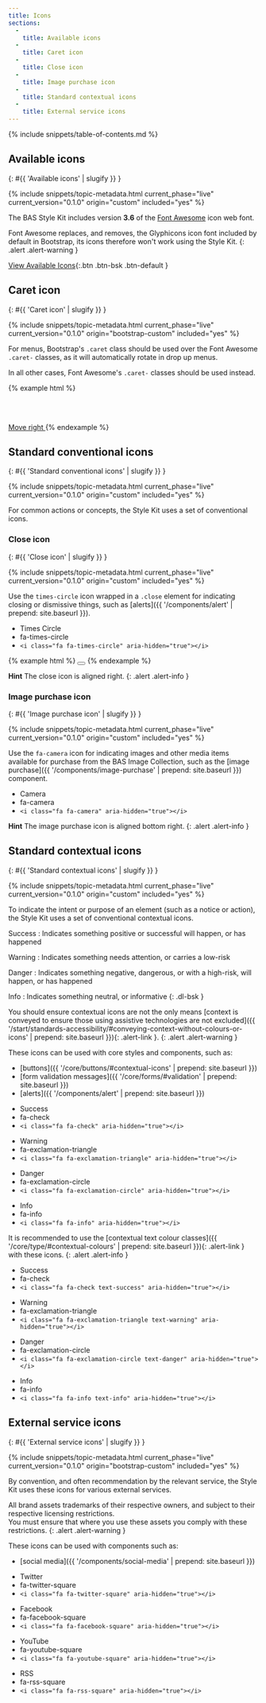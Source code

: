 ```yaml
---
title: Icons
sections:
  -
    title: Available icons
  -
    title: Caret icon
  -
    title: Close icon
  -
    title: Image purchase icon
  -
    title: Standard contextual icons
  -
    title: External service icons
---
```


{% include snippets/table-of-contents.md %}

## Available icons
{: #{{ 'Available icons' | slugify }} }

{% include snippets/topic-metadata.html current_phase="live" current_version="0.1.0" origin="custom" included="yes" %}

The BAS Style Kit includes version **3.6** of the [Font Awesome](http://fontawesome.io) icon web font.

Font Awesome replaces, and removes, the Glyphicons icon font included by default in Bootstrap, its icons therefore
won't work using the Style Kit.
{: .alert .alert-warning }

[View Available Icons](http://fontawesome.io/icons/){:.btn .btn-bsk .btn-default }

## Caret icon
{: #{{ 'Caret icon' | slugify }} }

{% include snippets/topic-metadata.html current_phase="live" current_version="0.1.0" origin="bootstrap-custom" included="yes" %}

For menus, Bootstrap's `.caret` class should be used over the Font Awesome `.caret-` classes, as it will automatically
rotate in drop up menus.

In all other cases, Font Awesome's `.caret-` classes should be used instead.

{% example html %}
<span class="caret"></span>

<br /><br />

<a href="#">Move right <i class="fa fa-caret-right" aria-hidden="true"></i></a>
{% endexample %}

## Standard conventional icons
{: #{{ 'Standard conventional icons' | slugify }} }

{% include snippets/topic-metadata.html current_phase="live" current_version="0.1.0" origin="custom" included="yes" %}

For common actions or concepts, the Style Kit uses a set of conventional icons.

### Close icon
{: #{{ 'Close icon' | slugify }} }

{% include snippets/topic-metadata.html current_phase="live" current_version="0.1.0" origin="custom" included="yes" %}

Use the `times-circle` icon wrapped in a `.close` element for indicating closing or dismissive things, such as
[alerts]({{ '/components/alert' | prepend: site.baseurl }}).

<div class="bsk-docs-icons-wrapper">
  <div class="row">
    <div class="col-md-3">
      <div class="bsk-docs-icon"><i class="fa fa-4x fa-fw fa-times-circle" aria-hidden="true"></i></div>
      <ul class="list-unstyled text-center bsk-docs-icons-details">
        <li>Times Circle</li>
        <li class="bsk-docs-icon-reference">fa-times-circle</li>
        <li><code>&lt;i class="fa fa-times-circle" aria-hidden="true"&gt;&lt;/i&gt;</code></li>
      </ul>
    </div>
  </div>
</div>

{% example html %}
<button type="button" class="close" aria-label="Close"><i class="fa fa-times-circle" aria-hidden="true"></i></button>
{% endexample %}

**Hint** The close icon is aligned right.
{: .alert .alert-info }

### Image purchase icon
{: #{{ 'Image purchase icon' | slugify }} }

{% include snippets/topic-metadata.html current_phase="live" current_version="0.1.0" origin="custom" included="yes" %}

Use the `fa-camera` icon for indicating images and other media items available for purchase from the BAS Image
Collection, such as the [image purchase]({{ '/components/image-purchase' | prepend: site.baseurl }}) component.

<div class="bsk-docs-icons-wrapper">
  <div class="row">
    <div class="col-md-3">
      <div class="bsk-docs-icon"><i class="fa fa-4x fa-fw fa-camera" aria-hidden="true"></i></div>
      <ul class="list-unstyled text-center bsk-docs-icons-details">
        <li>Camera</li>
        <li class="bsk-docs-icon-reference">fa-camera</li>
        <li><code>&lt;i class="fa fa-camera" aria-hidden="true"&gt;&lt;/i&gt;</code></li>
      </ul>
    </div>
  </div>
</div>

**Hint** The image purchase icon is aligned bottom right.
{: .alert .alert-info }

## Standard contextual icons
{: #{{ 'Standard contextual icons' | slugify }} }

{% include snippets/topic-metadata.html current_phase="live" current_version="0.1.0" origin="custom" included="yes" %}

To indicate the intent or purpose of an element (such as a notice or action), the Style Kit uses a set of conventional
contextual icons.

Success
: Indicates something positive or successful will happen, or has happened

Warning
: Indicates something needs attention, or carries a low-risk

Danger
: Indicates something negative, dangerous, or with a high-risk, will happen, or has happened

Info
: Indicates something neutral, or informative
{: .dl-bsk }

You should ensure contextual icons are not the only means
 [context is conveyed to ensure those using assistive technologies are not excluded]({{ '/start/standards-accessibility/#conveying-context-without-colours-or-icons' | prepend: site.baseurl }}){: .alert-link }.
{: .alert .alert-warning }

These icons can be used with core styles and components, such as:

* [buttons]({{ '/core/buttons/#contextual-icons' | prepend: site.baseurl }})
* [form validation messages]({{ '/core/forms/#validation' | prepend: site.baseurl }})
* [alerts]({{ '/components/alert' | prepend: site.baseurl }})

<div class="bsk-docs-icons-wrapper">
  <div class="row">
    <div class="col-md-3">
      <div class="bsk-docs-icon"><i class="fa fa-4x fa-fw fa-check" aria-hidden="true"></i></div>
      <ul class="list-unstyled text-center bsk-docs-icons-details">
        <li>Success</li>
        <li class="bsk-docs-icon-reference">fa-check</li>
        <li><code>&lt;i class="fa fa-check" aria-hidden="true"&gt;&lt;/i&gt;</code></li>
      </ul>
    </div>
    <div class="col-md-3">
      <div class="bsk-docs-icon"><i class="fa fa-4x fa-fw fa-exclamation-triangle" aria-hidden="true"></i></div>
      <ul class="list-unstyled text-center bsk-docs-icons-details">
        <li>Warning</li>
        <li class="bsk-docs-icon-reference">fa-exclamation-triangle</li>
        <li><code>&lt;i class="fa fa-exclamation-triangle" aria-hidden="true"&gt;&lt;/i&gt;</code></li>
      </ul>
    </div>
    <div class="col-md-3">
      <div class="bsk-docs-icon"><i class="fa fa-4x fa-fw fa-exclamation-circle" aria-hidden="true"></i></div>
      <ul class="list-unstyled text-center bsk-docs-icons-details">
        <li>Danger</li>
        <li class="bsk-docs-icon-reference">fa-exclamation-circle</li>
        <li><code>&lt;i class="fa fa-exclamation-circle" aria-hidden="true"&gt;&lt;/i&gt;</code></li>
      </ul>
    </div>
    <div class="col-md-3">
      <div class="bsk-docs-icon"><i class="fa fa-4x fa-fw fa-info" aria-hidden="true"></i></div>
      <ul class="list-unstyled text-center bsk-docs-icons-details">
        <li>Info</li>
        <li class="bsk-docs-icon-reference">fa-info</li>
        <li><code>&lt;i class="fa fa-info" aria-hidden="true"&gt;&lt;/i&gt;</code></li>
      </ul>
    </div>
  </div>
</div>

It is recommended to use the
[contextual text colour classes]({{ '/core/type/#contextual-colours' | prepend: site.baseurl }}){: .alert-link } with
these icons.
{: .alert .alert-info }

<div class="bsk-docs-icons-wrapper">
  <div class="row">
    <div class="col-md-3">
      <div class="bsk-docs-icon"><i class="fa fa-4x fa-fw fa-check text-success"
      aria-hidden="true"></i></div>
      <ul class="list-unstyled text-center bsk-docs-icons-details">
        <li>Success</li>
        <li class="bsk-docs-icon-reference">fa-check</li>
        <li><code>&lt;i class="fa fa-check text-success" aria-hidden="true"&gt;&lt;/i&gt;</code></li>
      </ul>
    </div>
    <div class="col-md-3">
      <div class="bsk-docs-icon"><i class="fa fa-4x fa-fw fa-exclamation-triangle text-warning"
      aria-hidden="true"></i></div>
      <ul class="list-unstyled text-center bsk-docs-icons-details">
        <li>Warning</li>
        <li class="bsk-docs-icon-reference">fa-exclamation-triangle</li>
        <li><code>&lt;i class="fa fa-exclamation-triangle text-warning" aria-hidden="true"&gt;&lt;/i&gt;</code></li>
      </ul>
    </div>
    <div class="col-md-3">
      <div class="bsk-docs-icon"><i class="fa fa-4x fa-fw fa-exclamation-circle text-danger"
      aria-hidden="true"></i></div>
      <ul class="list-unstyled text-center bsk-docs-icons-details">
        <li>Danger</li>
        <li class="bsk-docs-icon-reference">fa-exclamation-circle</li>
        <li><code>&lt;i class="fa fa-exclamation-circle text-danger" aria-hidden="true"&gt;&lt;/i&gt;</code></li>
      </ul>
    </div>
    <div class="col-md-3">
      <div class="bsk-docs-icon"><i class="fa fa-4x fa-fw fa-info text-info"
      aria-hidden="true"></i></div>
      <ul class="list-unstyled text-center bsk-docs-icons-details">
        <li>Info</li>
        <li class="bsk-docs-icon-reference">fa-info</li>
        <li><code>&lt;i class="fa fa-info text-info" aria-hidden="true"&gt;&lt;/i&gt;</code></li>
      </ul>
    </div>
  </div>
</div>

## External service icons
{: #{{ 'External service icons' | slugify }} }

{% include snippets/topic-metadata.html current_phase="live" current_version="0.1.0" origin="bootstrap-custom" included="yes" %}

By convention, and often recommendation by the relevant service, the Style Kit uses these icons for various external
services.

All brand assets trademarks of their respective owners, and subject to their respective licensing restrictions. <br />
You must ensure that where you use these assets you comply with these restrictions.
{: .alert .alert-warning }

These icons can be used with components such as:

* [social media]({{ '/components/social-media' | prepend: site.baseurl }})

<div class="bsk-docs-icons-wrapper">
  <div class="row">
    <div class="col-md-3">
      <div class="bsk-docs-icon"><i class="fa fa-4x fa-fw fa-twitter-square" aria-hidden="true"></i></div>
      <ul class="list-unstyled text-center bsk-docs-icons-details">
        <li>Twitter</li>
        <li class="bsk-docs-icon-reference">fa-twitter-square</li>
        <li><code>&lt;i class="fa fa-twitter-square" aria-hidden="true"&gt;&lt;/i&gt;</code></li>
      </ul>
    </div>
    <div class="col-md-3">
      <div class="bsk-docs-icon"><i class="fa fa-4x fa-fw fa-facebook-square" aria-hidden="true"></i></div>
      <ul class="list-unstyled text-center bsk-docs-icons-details">
        <li>Facebook</li>
        <li class="bsk-docs-icon-reference">fa-facebook-square</li>
        <li><code>&lt;i class="fa fa-facebook-square" aria-hidden="true"&gt;&lt;/i&gt;</code></li>
      </ul>
    </div>
    <div class="col-md-3">
      <div class="bsk-docs-icon"><i class="fa fa-4x fa-fw fa-youtube-square" aria-hidden="true"></i></div>
      <ul class="list-unstyled text-center bsk-docs-icons-details">
        <li>YouTube</li>
        <li class="bsk-docs-icon-reference">fa-youtube-square</li>
        <li><code>&lt;i class="fa fa-youtube-square" aria-hidden="true"&gt;&lt;/i&gt;</code></li>
      </ul>
    </div>
    <div class="col-md-3">
      <div class="bsk-docs-icon"><i class="fa fa-4x fa-fw fa-rss-square"
      aria-hidden="true"></i></div>
      <ul class="list-unstyled text-center bsk-docs-icons-details">
        <li>RSS</li>
        <li class="bsk-docs-icon-reference">fa-rss-square</li>
        <li><code>&lt;i class="fa fa-rss-square" aria-hidden="true"&gt;&lt;/i&gt;</code></li>
      </ul>
    </div>
  </div>
</div>

